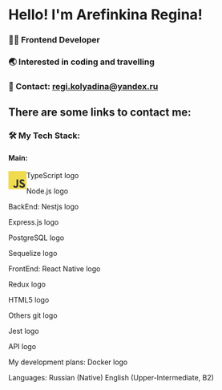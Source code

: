 # Hello! I'm Arefinkina Regina!

### 👩‍💻 Frontend Developer
### 🌏 Interested in coding and travelling
### 📩 Contact: regi.kolyadina@yandex.ru

## There are some links to contact me:
  

### 🛠 My Tech Stack:

#### Main:

<img align="left" alt="JavaScript logo" width="36px" src="https://raw.githubusercontent.com/github/explore/80688e429a7d4ef2fca1e82350fe8e3517d3494d/topics/javascript/javascript.png"/>

TypeScript logo

Node.js logo

BackEnd:
Nestjs logo

Express.js logo

PostgreSQL logo

Sequelize logo

FrontEnd:
React Native logo

Redux logo

HTML5 logo

Others
git logo

Jest logo

API logo


My development plans:
Docker logo

Languages:
Russian (Native) 
English (Upper-Intermediate, B2) 
